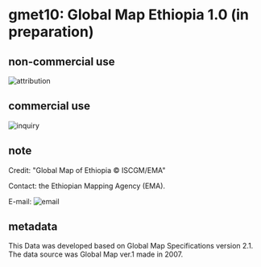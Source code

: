 # gmet10: Global Map Ethiopia 1.0 (in preparation)
## non-commercial use
![attribution](https://globalmaps.github.io/globalmaps/attribution.png)
## commercial use
![inquiry](https://globalmaps.github.io/globalmaps/inquiry.png)

## note
Credit: "Global Map of Ethiopia © ISCGM/EMA"

Contact: the Ethiopian Mapping Agency (EMA).

E-mail: ![email](https://www.iscgm.org/gmd/images/email/ethiopia.png)

## metadata
This Data was developed based on Global Map Specifications version 2.1. The data source was Global Map ver.1 made in 2007.

